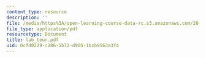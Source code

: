 ```yaml
---
content_type: resource
description: ''
file: /media/https%3A/open-learning-course-data-rc.s3.amazonaws.com/20-109-laboratory-fundamentals-in-biological-engineering-fall-2007/0cfd0229c2865b72d9051bcb9563a3f4_lab_tour.pdf
file_type: application/pdf
resourcetype: Document
title: lab_tour.pdf
uid: 0cfd0229-c286-5b72-d905-1bcb9563a3f4
---
```

